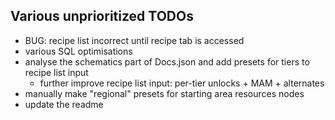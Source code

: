 ## Various unprioritized TODOs

- BUG: recipe list incorrect until recipe tab is accessed
- various SQL optimisations
- analyse the schematics part of Docs.json and add presets for tiers to recipe list input
  - further improve recipe list input: per-tier unlocks + MAM + alternates
- manually make "regional" presets for starting area resources nodes
- update the readme
